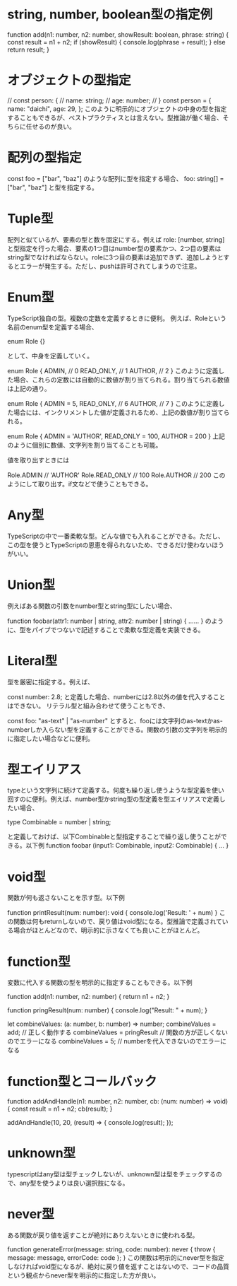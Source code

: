 # string, number, boolean型の指定例
function add(n1: number, n2: number, showResult: boolean, phrase: string) {
  const result = n1 + n2;
  if (showResult) {
    console.log(phrase + result);
  } else return result;
}

# オブジェクトの型指定
// const person: {
//   name: string;
//   age: number;
// }
const person = {
  name: "daichi",
  age: 29,
};
このように明示的にオブジェクトの中身の型を指定することもできるが、ベストプラクティスとは言えない。型推論が働く場合、そちらに任せるのが良い。

# 配列の型指定
const foo = ["bar", "baz"]
のような配列に型を指定する場合、
foo: string[] = ["bar", "baz"]
と型を指定する。

# Tuple型
配列と似ているが、要素の型と数を固定にする。例えば
role: [number, string]
と型指定を行った場合、要素の1つ目はnumber型の要素かつ、2つ目の要素はstring型でなければならない。roleに3つ目の要素は追加できず、追加しようとするとエラーが発生する。ただし、pushは許可されてしまうので注意。

# Enum型
TypeScript独自の型。複数の定数を定義するときに便利。
例えば、Roleという名前のenum型を定義する場合、

enum Role {}

として、中身を定義していく。

enum Role {
  ADMIN, // 0
  READ_ONLY, // 1
  AUTHOR, // 2
}
このように定義した場合、これらの定数には自動的に数値が割り当てられる。割り当てられる数値は上記の通り。

enum Role {
  ADMIN = 5,
  READ_ONLY, // 6
  AUTHOR, // 7
}
このように定義した場合には、インクリメントした値が定義されるため、上記の数値が割り当てられる。

enum Role {
  ADMIN = 'AUTHOR', 
  READ_ONLY = 100, 
  AUTHOR = 200
}
上記のように個別に数値、文字列を割り当てることも可能。

値を取り出すときには

Role.ADMIN // 'AUTHOR'
Role.READ_ONLY // 100
Role.AUTHOR // 200
このようにして取り出す。if文などで使うこともできる。

# Any型
TypeScriptの中で一番柔軟な型。どんな値でも入れることができる。ただし、この型を使うとTypeScriptの恩恵を得られないため、できるだけ使わないほうがいい。

# Union型
例えばある関数の引数をnumber型とstring型にしたい場合、

function foobar(attr1: number | string, attr2: number | string) {
  ......
}
のように、型をパイプでつないで記述することで柔軟な型定義を実装できる。

# Literal型
型を厳密に指定する。例えば、

const number: 2.8;
と定義した場合、numberには2.8以外の値を代入することはできない。
リテラル型と組み合わせて使うこともでき、

const foo: "as-text" | "as-number"
とすると、fooには文字列のas-textかas-numberしか入らない型を定義することができる。関数の引数の文字列を明示的に指定したい場合などに便利。

# 型エイリアス
typeという文字列に続けて定義する。何度も繰り返し使うような型定義を使い回すのに便利。例えば、number型かstring型の型定義を型エイリアスで定義したい場合、

type Combinable = number | string;

と定義しておけば、以下Combinableと型指定することで繰り返し使うことができる。以下例
function foobar (input1: Combinable, input2: Combinable) {
  ...
}

# void型
関数が何も返さないことを示す型。以下例

function printResult(num: number): void {
  console.log('Result: ' + num)
}
この関数は何もreturnしないので、戻り値はvoid型になる。型推論で定義されている場合がほとんどなので、明示的に示さなくても良いことがほとんど。

# function型
変数に代入する関数の型を明示的に指定することもできる。以下例

function add(n1: number, n2: number) {
  return n1 + n2;
}

function pringResult(num: number) {
  console.log("Result: " + num);
}

let combineValues: (a: number, b: number) => number;
combineValues = add; // 正しく動作する
combineValues = pringResult // 関数の方が正しくないのでエラーになる
combineValues = 5; // numberを代入できないのでエラーになる

# function型とコールバック
function addAndHandle(n1: number, n2: number, cb: (num: number) => void) {
  const result = n1 + n2;
  cb(result);
}

addAndHandle(10, 20, (result) => {
  console.log(result);
});

# unknown型
typescriptはany型は型チェックしないが、unknown型は型をチェックするので、any型を使うよりは良い選択肢になる。

# never型
ある関数が戻り値を返すことが絶対にありえないときに使われる型。

function generateError(message: string, code: number): never {
  throw { message: message, errorCode: code };
}
この関数は明示的にnever型を指定しなければvoid型になるが、絶対に戻り値を返すことはないので、コードの品質という観点からnever型を明示的に指定した方が良い。